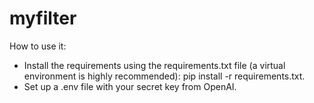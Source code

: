 # myfilter
How to use it:
- Install the requirements using the requirements.txt file (a virtual environment is highly recommended): pip install -r requirements.txt.
- Set up a .env file with your secret key from OpenAI.
